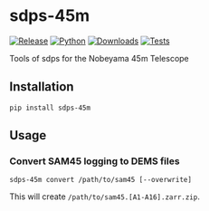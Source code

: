# sdps-45m

[![Release](https://img.shields.io/pypi/v/sdps-45m?label=Release&color=cornflowerblue&style=flat-square)](https://pypi.org/project/sdps-45m/)
[![Python](https://img.shields.io/pypi/pyversions/sdps-45m?label=Python&color=cornflowerblue&style=flat-square)](https://pypi.org/project/sdps-45m/)
[![Downloads](https://img.shields.io/pypi/dm/sdps-45m?label=Downloads&color=cornflowerblue&style=flat-square)](https://pepy.tech/project/sdps-45m)
[![Tests](https://img.shields.io/github/actions/workflow/status/sdps-dev/45m/tests.yaml?label=Tests&style=flat-square)](https://github.com/sdps-dev/45m/actions)

Tools of sdps for the Nobeyama 45m Telescope

## Installation

```shell
pip install sdps-45m
```

## Usage

### Convert SAM45 logging to DEMS files

```shell
sdps-45m convert /path/to/sam45 [--overwrite]
```

This will create `/path/to/sam45.[A1-A16].zarr.zip`.
